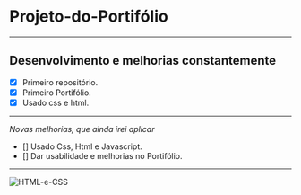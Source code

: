 # Projeto-do-Portifólio 
---
__Desenvolvimento e melhorias constantemente__
---
- [x] Primeiro repositório.
- [x] Primeiro Portifólio.
- [x] Usado css e html.

---
*Novas melhorias, que ainda irei aplicar*
- [] Usado Css, Html e Javascript.
- [] Dar usabilidade e melhorias no Portifólio.
--- 

![HTML-e-CSS](https://user-images.githubusercontent.com/105998961/170527030-3641f5b4-271a-4d00-ab02-5430f10ea26c.png)


